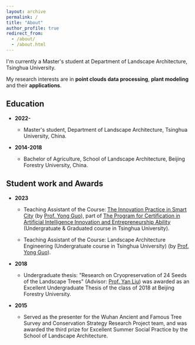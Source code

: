 ```yaml
---
layout: archive
permalink: /
title: "About"
author_profile: true
redirect_from: 
  - /about/
  - /about.html
---
```

<!--
I'm now looking for opportunities as an intern/visiting student/research assistant in a suitable research team for further study.
-->

I'm currently a Master's student at Department of Landscape Architecture, Tsinghua University.

My research interests are in **point clouds data processing**, **plant modeling** and their **applications**.

<!--
* **Point clouds data processing:**<br>
  The first time I encountered point clouds was in an engineering project. At that time, point clouds, as a novel type of surveying data, provided precise three-dimensional spatial information for the real world, including terrain, vegetation, buildings, and various other elements. This data served as the foundation for quantitative data analysis in engineering projects.<br>

  Processing and analyzing point cloud data can reveal valuable information about the real world, enabling quantitative descriptions of reality. Additionally, this information can be applied in various fields of research such as ecology, forestry, plant science and many other engineering fields.<br> 

* **Plant modeling:**<br>
  During my undergraduate studies, my research on  plant germplasm conservation laid the groundwork for my interest in plant modeling. My first published paper discussed how to reconstruct three-dimensional models of ancient trees using point cloud data, and how to extract information from them, thereby contributing to the conservation of ancient trees.<br>

  After reading numerous existing research papers, I learned that three-dimensional modeling of plants is relevant in multiple fields. Functional-Structral Plant Model(FSPM) has been established in both computer graphics and plant science field, used to represent plant structure and the physiological or physical processes of its growth development[^1].<br>
  
  Moreover, point clouds provide authentic three-dimensional configuration parameters for plant within specific spatiotemporal contexts.Therefore, the integration of FSPM with point clouds is also a research direction that interests me.<br>

* **Applications:**<br>
  As mentioned above, the real world provides an application scenario for both aspects. Many existing scientific problems can be addressed using new technological methods, which is also a direction I hope to explore.<br>
-->


Education
------

* **2022-**<br>
  * Master's student, Department of Landscape Architecture, Tsinghua University, China.<br>

* **2014-2018**<br>
  * Bachelor of Agriculture, School of Landscape Architecture, Beijing Forestry University, China.<br>

Student work and Awards
------

* **2023**<br>
  * Teaching Assistant of the Course: [The Innovation Practice in Smart City](https://www.icenter.tsinghua.edu.cn/info/1034/2151.htm) (by [Prof. Yong Guo](http://www.arch.tsinghua.edu.cn/info/rw_fjly/1979)), part of [The Program for Certification in Artificial Intelligence Innovation and Entrepreneurship Ability](https://www.icenter.tsinghua.edu.cn/info/1034/2155.htm) (Undergratuate & Graduated course in Tsinghua University).<br>

  * Teaching Assistant of the Course: Landscape Architecture Engineering (Undergratuate course in Tsinghua University) (by [Prof. Yong Guo](http://www.arch.tsinghua.edu.cn/info/rw_fjly/1979)).<br>

* **2018**<br>
  * Undergraduate thesis: "Research on Cryopreservation of 24 Seeds of the Landscape Trees" (Advisor: [Prof. Yan Liu](https://sola.bjfu.edu.cn/cn/teachers/famous/index.html)) was awarded as an Excellent Undergraduate Thesis of the class of 2018 at Beijing Forestry University.<br>

* **2015**<br>
  * Served as the presenter for the Wuhan Ancient and Famous Tree Survey and Conservation Strategy Research Project team, and was awarded the third prize for Excellent Summer Social Practice by the School of Landscape Architecture.<br>




[^1]: <span style="font-size: 1.8em;">[J. Vos, J. B. Evers, G. H. Buck-Sorlin, B. Andrieu, M. Chelle, P. H. B. de Visser, Functional–structural plant modelling: a new versatile tool in crop science, Journal of Experimental Botany, Volume 61, Issue 8, May 2010, Pages 2101–2115](https://doi.org/10.1093/jxb/erp345)</span>